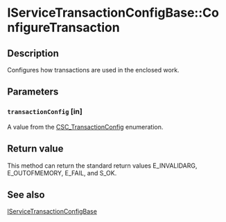 # IServiceTransactionConfigBase::ConfigureTransaction

## Description

Configures how transactions are used in the enclosed work.

## Parameters

### `transactionConfig` [in]

A value from the [CSC_TransactionConfig](https://learn.microsoft.com/windows/desktop/api/comsvcs/ne-comsvcs-csc_transactionconfig) enumeration.

## Return value

This method can return the standard return values E_INVALIDARG, E_OUTOFMEMORY, E_FAIL, and S_OK.

## See also

[IServiceTransactionConfigBase](https://learn.microsoft.com/windows/desktop/api/comsvcs/nn-comsvcs-iservicetransactionconfigbase)